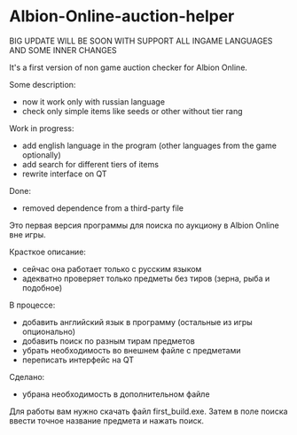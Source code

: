 # Albion-Online-auction-helper

BIG UPDATE WILL BE SOON WITH SUPPORT ALL INGAME LANGUAGES AND SOME INNER CHANGES

It's a first version of non game auction checker for Albion Online.

Some description:
  - now it work only with russian language
  - check only simple items like seeds or other without tier rang
 
Work in progress:
 - add english language in the program (other languages from the game optionally)
 - add search for different tiers of items
 - rewrite interface on QT

Done:
 - removed dependence from a third-party file
 

Это первая версия программы для поиска по аукциону в Albion Online вне игры.

Красткое описание:
 - сейчас она работает только с русским языком
 - адекватно проверяет только предметы без тиров (зерна, рыба и подобное)

В процессе:
 - добавить английский язык в программу (остальные из игры опционально)
 - добавить поиск по разным тирам предметов
 - убрать необходимость во внешнем файле с предметами
 - переписать интерфейс на QT

Сделано:
 - убрана необходимость в дополнительном файле

Для работы вам нужно скачать файл first_build.exe. 
Затем в поле поиска ввести точное название предмета и нажать поиск.
